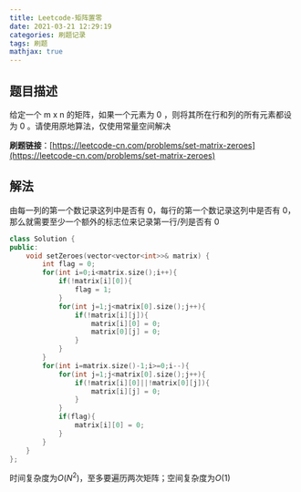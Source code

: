 ```yaml
---
title: Leetcode-矩阵置零
date: 2021-03-21 12:29:19
categories: 刷题记录
tags: 刷题
mathjax: true
---
```


## 题目描述

给定一个 m x n 的矩阵，如果一个元素为 0 ，则将其所在行和列的所有元素都设为 0 。请使用原地算法，仅使用常量空间解决

**刷题链接**：[https://leetcode-cn.com/problems/set-matrix-zeroes](https://leetcode-cn.com/problems/set-matrix-zeroes)

<!--more-->

## 解法

由每一列的第一个数记录这列中是否有 0，每行的第一个数记录这列中是否有 0，那么就需要至少一个额外的标志位来记录第一行/列是否有 0

```C++
class Solution {
public:
    void setZeroes(vector<vector<int>>& matrix) {
        int flag = 0;
        for(int i=0;i<matrix.size();i++){
            if(!matrix[i][0]){
                flag = 1;
            }
            for(int j=1;j<matrix[0].size();j++){
                if(!matrix[i][j]){
                    matrix[i][0] = 0;
                    matrix[0][j] = 0;
                }
            }
        }
        for(int i=matrix.size()-1;i>=0;i--){
            for(int j=1;j<matrix[0].size();j++){
                if(!matrix[i][0]||!matrix[0][j]){
                    matrix[i][j] = 0;
                }
            }
            if(flag){
                matrix[i][0] = 0;
            }
        }
    }
};
```

时间复杂度为$O(N^2)$，至多要遍历两次矩阵；空间复杂度为$O(1)$
